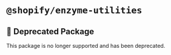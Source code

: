 # `@shopify/enzyme-utilities`

## 🛑 Deprecated Package

This package is no longer supported and has been deprecated.
